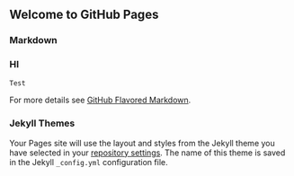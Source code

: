 ## Welcome to GitHub Pages


### Markdown

### HI
```markdown
Test
```

For more details see [GitHub Flavored Markdown](https://guides.github.com/features/mastering-markdown/).

### Jekyll Themes

Your Pages site will use the layout and styles from the Jekyll theme you have selected in your [repository settings](https://github.com/Colin-21/Projects_And_Ideas/settings). The name of this theme is saved in the Jekyll `_config.yml` configuration file.
